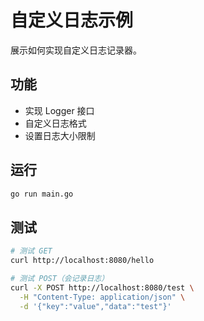 # 自定义日志示例

展示如何实现自定义日志记录器。

## 功能

- 实现 Logger 接口
- 自定义日志格式
- 设置日志大小限制

## 运行

```bash
go run main.go
```

## 测试

```bash
# 测试 GET
curl http://localhost:8080/hello

# 测试 POST（会记录日志）
curl -X POST http://localhost:8080/test \
  -H "Content-Type: application/json" \
  -d '{"key":"value","data":"test"}'
```
